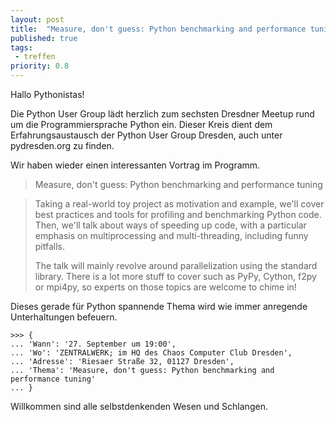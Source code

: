 ```yaml
---
layout: post
title:  "Measure, don't guess: Python benchmarking and performance tuning"
published: true
tags: 
 - treffen
priority: 0.8
---
```

Hallo Pythonistas!

Die Python User Group lädt herzlich zum sechsten Dresdner Meetup rund um die Programmiersprache Python ein. Dieser Kreis dient dem Erfahrungsaustausch der Python User Group Dresden, auch unter pydresden.org zu finden.

Wir haben wieder einen interessanten Vortrag im Programm.

> Measure, don't guess: Python benchmarking and performance tuning

> Taking a real-world toy project as motivation and example, we'll cover best practices and tools for profiling and benchmarking Python code. Then, we'll talk about ways of speeding up code, with a particular emphasis on multiprocessing and multi-threading, including funny pitfalls.
>
> The talk will mainly revolve around parallelization using the standard library. There is a lot more stuff to cover such as PyPy, Cython, f2py or mpi4py, so experts on those topics are welcome to chime in!
 
Dieses gerade für Python spannende Thema wird wie immer anregende Unterhaltungen befeuern.


    >>> {
    ... 'Wann': '27. September um 19:00',
    ... 'Wo': 'ZENTRALWERK; im HQ des Chaos Computer Club Dresden',
    ... 'Adresse': 'Riesaer Straße 32, 01127 Dresden',
    ... 'Thema': 'Measure, don't guess: Python benchmarking and performance tuning'
    ... }

Willkommen sind alle selbstdenkenden Wesen und Schlangen.
